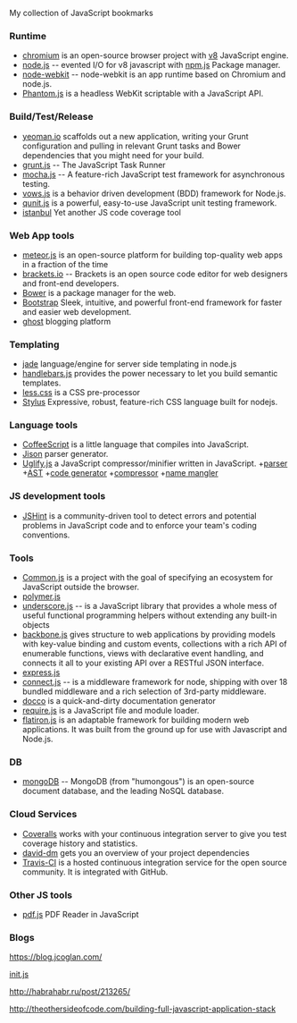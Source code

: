 My collection of JavaScript bookmarks

### Runtime
* [chromium](http://www.chromium.org/) is an open-source browser project with [v8](https://code.google.com/p/v8/)  JavaScript engine.
* [node.js](http://nodejs.org/) -- evented I/O for v8 javascript with [npm.js](https://www.npmjs.org/) Package manager.
* [node-webkit](https://github.com/rogerwang/node-webkit) -- node-webkit is an app runtime based on Chromium and node.js.
* [Phantom.js](http://phantomjs.org/) is a headless WebKit scriptable with a JavaScript API.

### Build/Test/Release
* [yeoman.io](http://yeoman.io/) scaffolds out a new application, writing your Grunt configuration and pulling in relevant Grunt tasks and Bower dependencies that you might need for your build.
* [grunt.js](http://gruntjs.com/) -- The JavaScript Task Runner
* [mocha.js](http://visionmedia.github.io/mocha/) -- A feature-rich JavaScript test framework for asynchronous testing.
* [vows.js](http://vowsjs.org/) is a behavior driven development (BDD) framework for Node.js.
* [qunit.js](http://qunitjs.com/) is a powerful, easy-to-use JavaScript unit testing framework.
* [istanbul](https://github.com/gotwarlost/istanbul) Yet another JS code coverage tool

### Web App tools
* [meteor.js](https://www.meteor.com/) is an open-source platform for building top-quality web apps in a fraction of the time
* [brackets.io](http://brackets.io/) -- Brackets is an open source code editor for web designers and front-end developers.
* [Bower](http://bower.io/) is a package manager for the web.
* [Bootstrap](https://github.com/twbs/bootstrap) Sleek, intuitive, and powerful front-end framework for faster and easier web development.
* [ghost](https://ghost.org/) blogging platform

### Templating
* [jade](http://jade-lang.com) language/engine for server side templating in node.js
* [handlebars.js](http://handlebarsjs.com/) provides the power necessary to let you build semantic templates.
* [less.css](http://lesscss.org/) is a CSS pre-processor
* [Stylus](http://learnboost.github.io/stylus/) Expressive, robust, feature-rich CSS language built for nodejs.

### Language tools
* [CoffeeScript](http://coffeescript.org/) is a little language that compiles into JavaScript.
* [Jison](http://zaach.github.io/jison/) parser generator.
* [Uglify.js](http://lisperator.net/uglifyjs/) a JavaScript compressor/minifier written in JavaScript. +[parser](http://lisperator.net/uglifyjs/parser) +[AST](http://lisperator.net/uglifyjs/ast) +[code generator](http://lisperator.net/uglifyjs/codegen) +[compressor](http://lisperator.net/uglifyjs/compress) +[name mangler](http://lisperator.net/uglifyjs/mangle)

### JS development tools
* [JSHint](http://jshint.com/) is a community-driven tool to detect errors and potential problems in JavaScript code and to enforce your team's coding conventions.

### Tools
* [Common.js](http://www.commonjs.org/) is a project with the goal of specifying an ecosystem for JavaScript outside the browser.
* [polymer.js](http://www.polymer-project.org/)
* [underscore.js](http://underscorejs.org/) -- is a JavaScript library that provides a whole mess of useful functional programming helpers without extending any built-in objects
* [backbone.js](http://backbonejs.org/) gives structure to web applications by providing models with key-value binding and custom events, collections with a rich API of enumerable functions, views with declarative event handling, and connects it all to your existing API over a RESTful JSON interface.
* [express.js](http://expressjs.com/)
* [connect.js](http://www.senchalabs.org/connect/) -- is a middleware framework for node, shipping with over 18 bundled middleware and a rich selection of 3rd-party middleware.
* [docco](http://jashkenas.github.io/docco/) is a quick-and-dirty documentation generator
* [require.js](http://requirejs.org/) is a JavaScript file and module loader.
* [flatiron.js](http://flatironjs.org/) is an adaptable framework for building modern web applications. It was built from the ground up for use with Javascript and Node.js.

### DB
* [mongoDB](http://www.mongodb.org/) -- MongoDB (from "humongous") is an open-source document database, and the leading NoSQL database.

### Cloud Services
* [Coveralls](https://coveralls.io/) works with your continuous integration server to give you test coverage history and statistics.
* [david-dm](https://david-dm.org/) gets you an overview of your project dependencies
* [Travis-CI](https://travis-ci.org/) is a hosted continuous integration service for the open source community. It is integrated with GitHub.

### Other JS tools
* [pdf.js](http://mozilla.github.io/pdf.js/) PDF Reader in JavaScript

### Blogs

https://blog.jcoglan.com/

[init.js](http://www.toptal.com/javascript/guide-to-full-stack-javascript-initjs)

http://habrahabr.ru/post/213265/

http://theothersideofcode.com/building-full-javascript-application-stack
